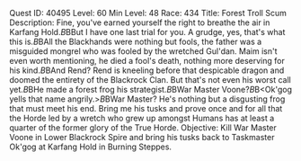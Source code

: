 Quest ID: 40495
Level: 60
Min Level: 48
Race: 434
Title: Forest Troll Scum
Description: Fine, you've earned yourself the right to breathe the air in Karfang Hold.$B$BBut I have one last trial for you. A grudge, yes, that's what this is.$B$BAll the Blackhands were nothing but fools, the father was a misguided mongrel who was fooled by the wretched Gul'dan. Maim isn't even worth mentioning, he died a fool's death, nothing more deserving for his kind.$B$BAnd Rend? Rend is kneeling before that despicable dragon and doomed the entirety of the Blackrock Clan. But that's not even his worst call yet.$B$BHe made a forest frog his strategist.$B$BWar Master Voone?$B$B<Ok'gog yells that name angrily.>$B$BWar Master? He's nothing but a disgusting frog that must meet his end. Bring me his tusks and prove once and for all that the Horde led by a wretch who grew up amongst Humans has at least a quarter of the former glory of the True Horde.
Objective: Kill War Master Voone in Lower Blackrock Spire and bring his tusks back to Taskmaster Ok'gog at Karfang Hold in Burning Steppes.

